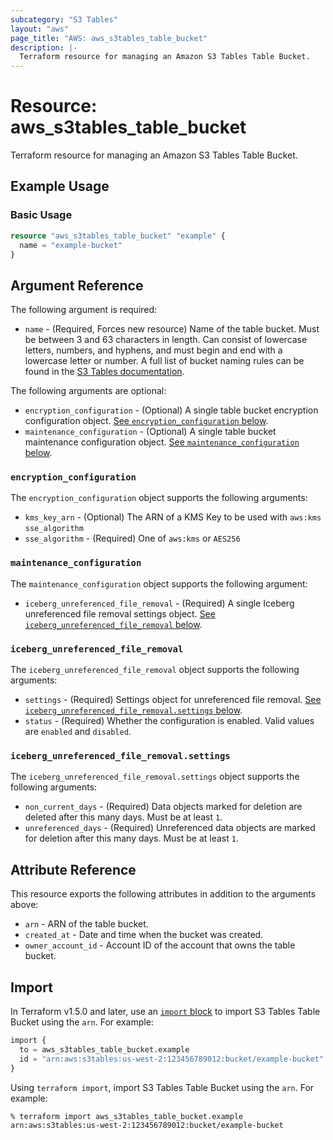 ```yaml
---
subcategory: "S3 Tables"
layout: "aws"
page_title: "AWS: aws_s3tables_table_bucket"
description: |-
  Terraform resource for managing an Amazon S3 Tables Table Bucket.
---
```


# Resource: aws_s3tables_table_bucket

Terraform resource for managing an Amazon S3 Tables Table Bucket.

## Example Usage

### Basic Usage

```terraform
resource "aws_s3tables_table_bucket" "example" {
  name = "example-bucket"
}
```

## Argument Reference

The following argument is required:

* `name` - (Required, Forces new resource) Name of the table bucket.
  Must be between 3 and 63 characters in length.
  Can consist of lowercase letters, numbers, and hyphens, and must begin and end with a lowercase letter or number.
  A full list of bucket naming rules can be found in the [S3 Tables documentation](https://docs.aws.amazon.com/AmazonS3/latest/userguide/s3-tables-buckets-naming.html#table-buckets-naming-rules).

The following arguments are optional:

* `encryption_configuration` - (Optional) A single table bucket encryption configuration object.
  [See `encryption_configuration` below](#encryption_configuration).
* `maintenance_configuration` - (Optional) A single table bucket maintenance configuration object.
  [See `maintenance_configuration` below](#maintenance_configuration).

### `encryption_configuration`

The `encryption_configuration` object supports the following arguments:

* `kms_key_arn` - (Optional) The ARN of a KMS Key to be used with `aws:kms` `sse_algorithm`
* `sse_algorithm` - (Required) One of `aws:kms` or `AES256`

### `maintenance_configuration`

The `maintenance_configuration` object supports the following argument:

* `iceberg_unreferenced_file_removal` - (Required) A single Iceberg unreferenced file removal settings object.
  [See `iceberg_unreferenced_file_removal` below](#iceberg_unreferenced_file_removal).

### `iceberg_unreferenced_file_removal`

The `iceberg_unreferenced_file_removal` object supports the following arguments:

* `settings` - (Required) Settings object for unreferenced file removal.
  [See `iceberg_unreferenced_file_removal.settings` below](#iceberg_unreferenced_file_removalsettings).
* `status` - (Required) Whether the configuration is enabled.
  Valid values are `enabled` and `disabled`.

### `iceberg_unreferenced_file_removal.settings`

The `iceberg_unreferenced_file_removal.settings` object supports the following arguments:

* `non_current_days` - (Required) Data objects marked for deletion are deleted after this many days.
  Must be at least `1`.
* `unreferenced_days` - (Required) Unreferenced data objects are marked for deletion after this many days.
  Must be at least `1`.

## Attribute Reference

This resource exports the following attributes in addition to the arguments above:

* `arn` - ARN of the table bucket.
* `created_at` - Date and time when the bucket was created.
* `owner_account_id` - Account ID of the account that owns the table bucket.

## Import

In Terraform v1.5.0 and later, use an [`import` block](https://developer.hashicorp.com/terraform/language/import) to import S3 Tables Table Bucket using the `arn`. For example:

```terraform
import {
  to = aws_s3tables_table_bucket.example
  id = "arn:aws:s3tables:us-west-2:123456789012:bucket/example-bucket"
}
```

Using `terraform import`, import S3 Tables Table Bucket using the `arn`. For example:

```console
% terraform import aws_s3tables_table_bucket.example arn:aws:s3tables:us-west-2:123456789012:bucket/example-bucket
```
